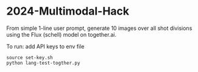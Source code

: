 # 2024-Multimodal-Hack

From simple 1-line user prompt, generate 10 images over all shot divisions using the Flux (schell) model on together.ai.

To run:
add API keys to env file

```
source set-key.sh
python lang-test-togther.py
```
